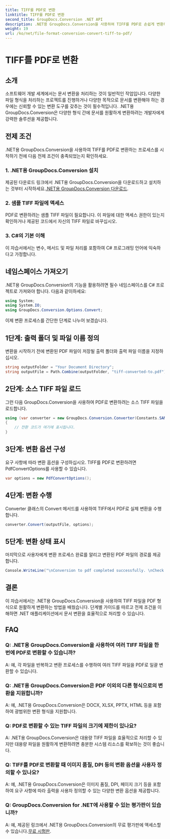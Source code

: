 ```yaml
---
title: TIFF를 PDF로 변환
linktitle: TIFF를 PDF로 변환
second_title: GroupDocs.Conversion .NET API
description: .NET용 GroupDocs.Conversion을 사용하여 TIFF를 PDF로 손쉽게 변환하는 방법을 알아보세요. 간단하고 효율적이며 원활한 문서 변환 솔루션입니다.
weight: 19
url: /ko/net/file-format-conversion-convert-tiff-to-pdf/
---
```


# TIFF를 PDF로 변환

## 소개

소프트웨어 개발 세계에서는 문서 변환을 처리하는 것이 일반적인 작업입니다. 다양한 파일 형식을 처리하는 프로젝트를 진행하거나 다양한 목적으로 문서를 변환해야 하는 경우에는 신뢰할 수 있는 변환 도구를 갖추는 것이 필수적입니다. .NET용 GroupDocs.Conversion은 다양한 형식 간에 문서를 원활하게 변환하려는 개발자에게 강력한 솔루션을 제공합니다.

## 전제 조건

.NET용 GroupDocs.Conversion을 사용하여 TIFF를 PDF로 변환하는 프로세스를 시작하기 전에 다음 전제 조건이 충족되었는지 확인하세요.

### 1. .NET용 GroupDocs.Conversion 설치
 제공된 다운로드 링크에서 .NET용 GroupDocs.Conversion을 다운로드하고 설치하는 것부터 시작하세요.[.NET용 GroupDocs.Conversion 다운로드](https://releases.groupdocs.com/conversion/net/).

### 2. 샘플 TIFF 파일에 액세스
PDF로 변환하려는 샘플 TIFF 파일이 필요합니다. 이 파일에 대한 액세스 권한이 있는지 확인하거나 제공된 코드에서 자신의 TIFF 파일로 바꾸십시오.

### 3. C#의 기본 이해
이 자습서에서는 변수, 메서드 및 파일 처리를 포함하여 C# 프로그래밍 언어에 익숙하다고 가정합니다.

## 네임스페이스 가져오기

.NET용 GroupDocs.Conversion의 기능을 활용하려면 필수 네임스페이스를 C# 프로젝트로 가져와야 합니다. 다음과 같이하세요:

```csharp
using System;
using System.IO;
using GroupDocs.Conversion.Options.Convert;
```

이제 변환 프로세스를 간단한 단계로 나누어 보겠습니다.

## 1단계: 출력 폴더 및 파일 이름 정의

변환을 시작하기 전에 변환된 PDF 파일이 저장될 출력 폴더와 출력 파일 이름을 지정하십시오.

```csharp
string outputFolder = "Your Document Directory";
string outputFile = Path.Combine(outputFolder, "tiff-converted-to.pdf");
```

## 2단계: 소스 TIFF 파일 로드

그런 다음 GroupDocs.Conversion을 사용하여 PDF로 변환하려는 소스 TIFF 파일을 로드합니다.

```csharp
using (var converter = new GroupDocs.Conversion.Converter(Constants.SAMPLE_TIFF))
{
    // 전환 코드가 여기에 표시됩니다.
}
```

## 3단계: 변환 옵션 구성

요구 사항에 따라 변환 옵션을 구성하십시오. TIFF를 PDF로 변환하려면 PdfConvertOptions를 사용할 수 있습니다.

```csharp
var options = new PdfConvertOptions();
```

## 4단계: 변환 수행

Converter 클래스의 Convert 메서드를 사용하여 TIFF에서 PDF로 실제 변환을 수행합니다.

```csharp
converter.Convert(outputFile, options);
```

## 5단계: 변환 상태 표시

마지막으로 사용자에게 변환 프로세스 완료를 알리고 변환된 PDF 파일의 경로를 제공합니다.

```csharp
Console.WriteLine("\nConversion to pdf completed successfully. \nCheck output in {0}", outputFolder);
```

## 결론

이 자습서에서는 .NET용 GroupDocs.Conversion을 사용하여 TIFF 파일을 PDF 형식으로 원활하게 변환하는 방법을 배웠습니다. 단계별 가이드를 따르고 전제 조건을 이해하면 .NET 애플리케이션에서 문서 변환을 효율적으로 처리할 수 있습니다.

## FAQ

### Q: .NET용 GroupDocs.Conversion을 사용하여 여러 TIFF 파일을 한 번에 PDF로 변환할 수 있습니까?

A: 예, 각 파일을 반복하고 변환 프로세스를 수행하여 여러 TIFF 파일을 PDF로 일괄 변환할 수 있습니다.

### Q: .NET용 GroupDocs.Conversion은 PDF 이외의 다른 형식으로의 변환을 지원합니까?

A: 예, .NET용 GroupDocs.Conversion은 DOCX, XLSX, PPTX, HTML 등을 포함하여 광범위한 변환 형식을 지원합니다.

### Q: PDF로 변환할 수 있는 TIFF 파일의 크기에 제한이 있나요?

A: .NET용 GroupDocs.Conversion은 대용량 TIFF 파일을 효율적으로 처리할 수 있지만 대용량 파일을 원활하게 변환하려면 충분한 시스템 리소스를 확보하는 것이 좋습니다.

### Q: TIFF를 PDF로 변환할 때 이미지 품질, DPI 등의 변환 옵션을 사용자 정의할 수 있나요?

A: 예, .NET용 GroupDocs.Conversion은 이미지 품질, DPI, 페이지 크기 등을 포함하여 요구 사항에 따라 출력을 사용자 정의할 수 있는 다양한 변환 옵션을 제공합니다.

### Q: GroupDocs.Conversion for .NET에 사용할 수 있는 평가판이 있습니까?

 A: 예, 제공된 링크에서 .NET용 GroupDocs.Conversion의 무료 평가판에 액세스할 수 있습니다.[무료 시험판](https://releases.groupdocs.com/).